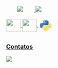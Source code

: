 ##
<br>
<div>
  <a href="https://github.com/LeannonS">
  <img height="150cm" src="https://github-readme-stats.vercel.app/api?username=LeannonS&show_icons=true&theme=synthwave&include_all_commits=true&count_private=true"/ hspace=30>
  <img height="150cm" src="https://github-readme-stats.vercel.app/api/top-langs/?username=LeannonS&layout=compact&langs_count=7&theme=synthwave"/>
</div>
  
  <div style="display: inline_block"><br>
  <img align="center" height="35" width="40" src="https://cdn.jsdelivr.net/gh/devicons/devicon/icons/cplusplus/cplusplus-original.svg">
  <img align="center" height="35" width="40" src="https://cdn.jsdelivr.net/gh/devicons/devicon/icons/c/c-original.svg">
  <img align="center" height="35" width="40" src="https://raw.githubusercontent.com/devicons/devicon/master/icons/python/python-original.svg">
  </div>   
  
  ##
  ### Contatos
<a href = "mailto:leanndrosousac@gmail.com"><img src="https://img.shields.io/badge/-Gmail-%23333?style=for-the-badge&logo=gmail&logoColor=white" target="_blank"></a>
